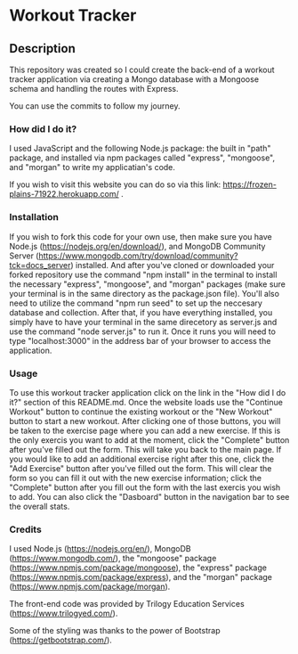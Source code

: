 # Workout Tracker

## Description

This repository was created so I could create the back-end of a workout tracker application via creating a Mongo database with a Mongoose schema and handling the routes with Express.

You can use the commits to follow my journey.



### How did I do it?

I used JavaScript and the following Node.js package: the built in "path" package, and installed via npm packages called "express", "mongoose", and "morgan" to write my applicatian's code.

If you wish to visit this website you can do so via this link: https://frozen-plains-71922.herokuapp.com/ .



### Installation

If you wish to fork this code for your own use, then make sure you have Node.js (https://nodejs.org/en/download/), and MongoDB Community Server (https://www.mongodb.com/try/download/community?tck=docs_server) installed. And after you've cloned or downloaded your forked repository use the command "npm install" in the terminal to install the necessary "express", "mongoose", and "morgan" packages (make sure your terminal is in the same directory as the package.json file). You'll also need to utilize the command "npm run seed" to set up the neccesary database and collection. After that, if you have everything installed, you simply have to have your terminal in the same direcetory as server.js and use the command "node server.js" to run it. Once it runs you will need to type "localhost:3000" in the address bar of your browser to access the application.



### Usage

To use this workout tracker application click on the link in the "How did I do it?" section of this README.md. Once the website loads use the "Continue Workout" button to continue the existing workout or the "New Workout" button to start a new workout. After clicking one of those buttons, you will be taken to the exercise page where you can add a new exercise. If this is the only exercis you want to add at the moment, click the "Complete" button after you've filled out the form. This will take you back to the main page. If you would like to add an additional exercise right after this one, click the "Add Exercise" button after you've filled out the form. This will clear the form so you can fill it out with the new exercise information; click the "Complete" button after you fill out the form with the last exercis you wish to add. You can also click the "Dasboard" button in the navigation bar to see the overall stats.



### Credits

I used Node.js (https://nodejs.org/en/), MongoDB (https://www.mongodb.com/), the "mongoose" package (https://www.npmjs.com/package/mongoose), the "express" package (https://www.npmjs.com/package/express), and the "morgan" package (https://www.npmjs.com/package/morgan).

The front-end code was provided by Trilogy Education Services (https://www.trilogyed.com/).

Some of the styling was thanks to the power of Bootstrap (https://getbootstrap.com/).
